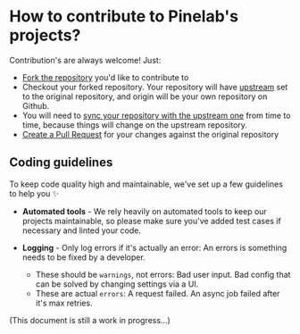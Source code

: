 # How to contribute to Pinelab's projects?

Contribution's are always welcome! Just:

* [Fork the repository](https://docs.github.com/en/get-started/quickstart/fork-a-repo) you'd like to contribute to
* Checkout your forked repository. Your repository will have [upstream](https://stackoverflow.com/questions/9257533/what-is-the-difference-between-origin-and-upstream-on-github) set to the original repository, and origin will be your own repository on Github.
* You will need to [sync your repository with the upstream one](https://stackoverflow.com/questions/7244321/how-do-i-update-or-sync-a-forked-repository-on-github) from time to time, because things will change on the upstream repository.
* [Create a Pull Request](https://docs.github.com/en/pull-requests/collaborating-with-pull-requests/proposing-changes-to-your-work-with-pull-requests/creating-a-pull-request-from-a-fork) for your changes against the original repository

## Coding guidelines

To keep code quality high and maintainable, we've set up a few guidelines to help you :sparkles: 

* **Automated tools** - We rely heavily on automated tools to keep our projects maintainable, so please make sure you've added test cases if necessary and linted your code.
* **Logging** - Only log errors if it's actually an error: An errors is something needs to be fixed by a developer.

    - These should be `warnings`, not errors: Bad user input. Bad config that can be solved by changing settings via a UI.
    - These are actual `errors`: A request failed. An async job failed after it's max retries.   

(This document is still a work in progress...)
